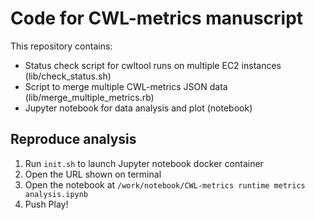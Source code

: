 # Code for CWL-metrics manuscript

This repository contains:

- Status check script for cwltool runs on multiple EC2 instances (lib/check_status.sh)
- Script to merge multiple CWL-metrics JSON data (lib/merge_multiple_metrics.rb)
- Jupyter notebook for data analysis and plot (notebook)

## Reproduce analysis

1. Run `init.sh` to launch Jupyter notebook docker container
2. Open the URL shown on terminal
3. Open the notebook at `/work/notebook/CWL-metrics runtime metrics analysis.ipynb`
3. Push Play!
